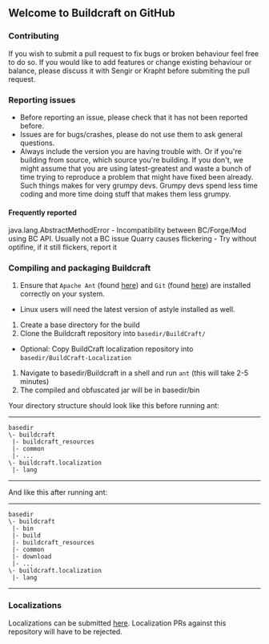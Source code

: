 ## Welcome to Buildcraft on GitHub

### Contributing
If you wish to submit a pull request to fix bugs or broken behaviour feel free to do so. If you would like to add 
features or change existing behaviour or balance, please discuss it with Sengir or Krapht before submiting the pull request.

### Reporting issues
* Before reporting an issue, please check that it has not been reported before.
* Issues are for bugs/crashes, please do not use them to ask general questions.
* Always include the version you are having trouble with. Or if you're building from source, which source you're building.
If you don't, we might assume that you are using latest-greatest and waste a bunch of time trying to reproduce 
a problem that might have fixed been already. Such things makes for very grumpy devs. Grumpy devs spend 
less time coding and more time doing stuff that makes them less grumpy.

#### Frequently reported
java.lang.AbstractMethodError - Incompatibility between BC/Forge/Mod using BC API. Usually not a BC issue
Quarry causes flickering - Try without optifine, if it still flickers, report it

### Compiling and packaging Buildcraft
1. Ensure that `Apache Ant` (found [here](http://ant.apache.org/)) and `Git` (found [here](http://git-scm.com/)) are installed correctly on your system.
 * Linux users will need the latest version of astyle installed as well.
1. Create a base directory for the build
1. Clone the Buildcraft repository into `basedir/BuildCraft/`
 * Optional: Copy BuildCraft localization repository into `basedir/BuildCraft-Localization`
1. Navigate to basedir/Buildcraft in a shell and run `ant` (this will take 2-5 minutes)
1. The compiled and obfuscated jar will be in basedir/bin

Your directory structure should look like this before running ant:
***

    basedir
    \- buildcraft
     |- buildcraft_resources
     |- common
     |- ...
    \- buildcraft.localization
     |- lang

***

And like this after running ant:
***

    basedir
    \- buildcraft
     |- bin
     |- build
     |- buildcraft_resources
     |- common
     |- download
     |- ...
    \- buildcraft.localization
     |- lang

***

### Localizations

Localizations can be submitted [here](https://github.com/BuildCraft/BuildCraft-Localization). Localization PRs against
this repository will have to be rejected.
